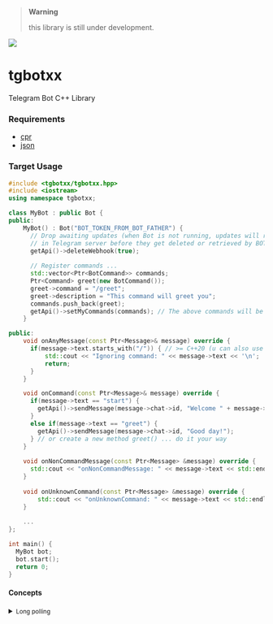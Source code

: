 > **Warning**
>
> this library is still under development.
>
 ![](https://geps.dev/progress/25) 


# tgbotxx
Telegram Bot C++ Library



### Requirements
- [cpr](https://github.com/libcpr/cpr)
- [json](https://github.com/nlohmann/json)

### Target Usage
```cpp
#include <tgbotxx/tgbotxx.hpp>
#include <iostream>
using namespace tgbotxx;

class MyBot : public Bot {
public:
    MyBot() : Bot("BOT_TOKEN_FROM_BOT_FATHER") {
      // Drop awaiting updates (when Bot is not running, updates will remain 24 hours 
      // in Telegram server before they get deleted or retrieved by BOT)
      getApi()->deleteWebhook(true);
      
      // Register commands ...
      std::vector<Ptr<BotCommand>> commands;
      Ptr<Command> greet(new BotCommand());
      greet->command = "/greet";
      greet->description = "This command will greet you";
      commands.push_back(greet);
      getApi()->setMyCommands(commands); // The above commands will be shown in the bot chat menu (bottom left)
    }

public:
    void onAnyMessage(const Ptr<Message>& message) override {
      if(message->text.starts_with("/")) { // >= C++20 (u can also use StringUtils::startsWith())
          std::cout << "Ignoring command: " << message->text << '\n';
          return;
      }
    }

    void onCommand(const Ptr<Message>& message) override {
      if(message->text == "start") {
        getApi()->sendMessage(message->chat->id, "Welcome " + message->from->firstName + "!");
      }
      else if(message->text == "greet") {
        getApi()->sendMessage(message->chat->id, "Good day!");
      } // or create a new method greet() ... do it your way 
    }
    
    void onNonCommandMessage(const Ptr<Message> &message) override {
      std::cout << "onNonCommandMessage: " << message->text << std::endl;
    }
    
    void onUnknownCommand(const Ptr<Message> &message) override {
        std::cout << "onUnknownCommand: " << message->text << std::endl;
    }
    
    ...
};

int main() {
  MyBot bot;
  bot.start();
  return 0;
}
```


#### Concepts
<details>
  <summary><small>Long polling</small></summary>
(Long polling)[https://en.wikipedia.org/wiki/Push_technology#Long_polling] is itself not a true push; long polling is a variation of the traditional polling technique, but it allows emulating a push mechanism under circumstances where a real push is not possible, such as sites with security policies that require rejection of incoming HTTP requests.

With long polling, the client requests information from the server exactly as in normal polling, but with the expectation the server may not respond immediately. If the server has no new information for the client when the poll is received, instead of sending an empty response, the server holds the request open and waits for response information to become available. Once it does have new information, the server immediately sends an HTTP response to the client, completing the open HTTP request. Upon receipt of the server response, the client often immediately issues another server request. In this way the usual response latency (the time between when the information first becomes available at the next client request) otherwise associated with polling clients is eliminated.[15]

For example, BOSH is a popular, long-lived HTTP technique used as a long-polling alternative to a continuous TCP connection when such a connection is difficult or impossible to employ directly (e.g., in a web browser);[16] it is also an underlying technology in the XMPP, which Apple uses for its iCloud push support.
</details>

